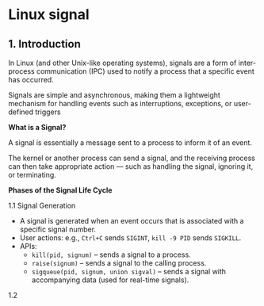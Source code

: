 # Linux signal 
## 1. Introduction
In Linux (and other Unix-like operating systems), signals are a form of inter-process communication (IPC) used to notify a process that a specific event has occurred.

Signals are simple and asynchronous, making them a lightweight mechanism for handling events such as interruptions, exceptions, or user-defined triggers

**What is a Signal?**

A signal is essentially a message sent to a process to inform it of an event. 

The kernel or another process can send a signal, and the receiving process can then take appropriate action — such as handling the signal, ignoring it, or terminating.

**Phases of the Signal Life Cycle**

1.1 Signal Generation
  - A signal is generated when an event occurs that is associated with a specific signal number.
  - User actions: e.g., `Ctrl+C` sends `SIGINT`, `kill -9 PID` sends `SIGKILL`.
  - APIs:
    - `kill(pid, signum)` – sends a signal to a process.
    - `raise(signum)` – sends a signal to the calling process.
    - `sigqueue(pid, signum, union sigval)` – sends a signal with accompanying data (used for real-time signals).

1.2 
